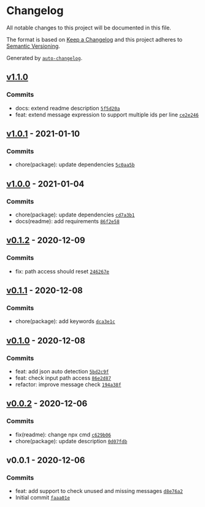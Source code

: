 # Changelog

All notable changes to this project will be documented in this file.

The format is based on [Keep a Changelog](https://keepachangelog.com/en/1.0.0/)
and this project adheres to [Semantic Versioning](https://semver.org/spec/v2.0.0.html).

Generated by [`auto-changelog`](https://github.com/CookPete/auto-changelog).

## [v1.1.0](https://github.com/kporten/intl-message-check/compare/v1.0.1...v1.1.0)

### Commits

- docs: extend readme description [`5f5d20a`](https://github.com/kporten/intl-message-check/commit/5f5d20a1e3bbb7a8a4542ad5243a478af392282d)
- feat: extend message expression to support multiple ids per line [`ce2e246`](https://github.com/kporten/intl-message-check/commit/ce2e24620d4e3af0a362b43f29ef2a10eebc6294)

## [v1.0.1](https://github.com/kporten/intl-message-check/compare/v1.0.0...v1.0.1) - 2021-01-10

### Commits

- chore(package): update dependencies [`5c0aa5b`](https://github.com/kporten/intl-message-check/commit/5c0aa5bbea0035a5e82118b435fd260e64a3eff1)

## [v1.0.0](https://github.com/kporten/intl-message-check/compare/v0.1.2...v1.0.0) - 2021-01-04

### Commits

- chore(package): update dependencies [`cd7a3b1`](https://github.com/kporten/intl-message-check/commit/cd7a3b155a3fdb497af1fdc2a7270d6aa9d95530)
- docs(readme): add requirements [`86f2e58`](https://github.com/kporten/intl-message-check/commit/86f2e58f98bb9572938061f2a1b77f5555a70d65)

## [v0.1.2](https://github.com/kporten/intl-message-check/compare/v0.1.1...v0.1.2) - 2020-12-09

### Commits

- fix: path access should reset [`246267e`](https://github.com/kporten/intl-message-check/commit/246267ed0157edfb5db9dc45eec8e60eba758bb8)

## [v0.1.1](https://github.com/kporten/intl-message-check/compare/v0.1.0...v0.1.1) - 2020-12-08

### Commits

- chore(package): add keywords [`dca3e1c`](https://github.com/kporten/intl-message-check/commit/dca3e1c4dab9a3274c655169fdf4fc4d3331eb8f)

## [v0.1.0](https://github.com/kporten/intl-message-check/compare/v0.0.2...v0.1.0) - 2020-12-08

### Commits

- feat: add json auto detection [`5bd2c9f`](https://github.com/kporten/intl-message-check/commit/5bd2c9f4fa8d4d106e1d2c64d648d59faa757167)
- feat: check input path access [`86e2d87`](https://github.com/kporten/intl-message-check/commit/86e2d8741b34c5b415f27c0aa8c3b0fabe323c4e)
- refactor: improve message check [`194a38f`](https://github.com/kporten/intl-message-check/commit/194a38f93dade5929ef30310d51192d4da597346)

## [v0.0.2](https://github.com/kporten/intl-message-check/compare/v0.0.1...v0.0.2) - 2020-12-06

### Commits

- fix(readme): change npx cmd [`c629b06`](https://github.com/kporten/intl-message-check/commit/c629b06ce2909624fe1cd11e6ab98a56f3678aea)
- chore(package): update description [`0d07fdb`](https://github.com/kporten/intl-message-check/commit/0d07fdb9f16dfefd0c0e700a8e6cd1af830a0d0a)

## v0.0.1 - 2020-12-06

### Commits

- feat: add support to check unused and missing messages [`d8e76a2`](https://github.com/kporten/intl-message-check/commit/d8e76a2c87b468ea8cf54e4b769971f568ace95f)
- Initial commit [`faaa01e`](https://github.com/kporten/intl-message-check/commit/faaa01ef93819e992d10251813158f7720c56506)

